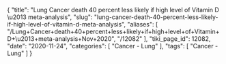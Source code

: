 {
    "title": "Lung Cancer death 40 percent less likely if high level of Vitamin D \u2013 meta-analysis",
    "slug": "lung-cancer-death-40-percent-less-likely-if-high-level-of-vitamin-d-meta-analysis",
    "aliases": [
        "/Lung+Cancer+death+40+percent+less+likely+if+high+level+of+Vitamin+D+\u2013+meta-analysis+Nov+2020",
        "/12082"
    ],
    "tiki_page_id": 12082,
    "date": "2020-11-24",
    "categories": [
        "Cancer - Lung"
    ],
    "tags": [
        "Cancer - Lung"
    ]
}